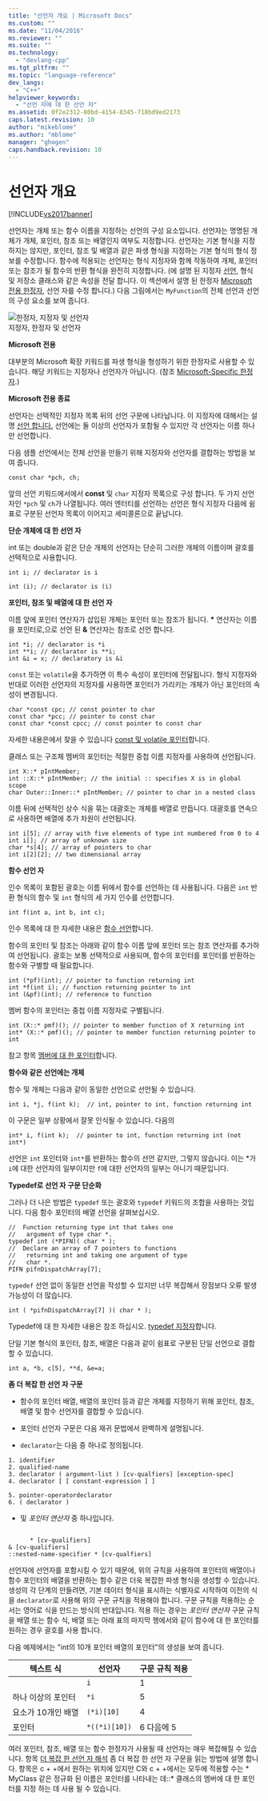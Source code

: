 ```yaml
---
title: "선언자 개요 | Microsoft Docs"
ms.custom: ""
ms.date: "11/04/2016"
ms.reviewer: ""
ms.suite: ""
ms.technology: 
  - "devlang-cpp"
ms.tgt_pltfrm: ""
ms.topic: "language-reference"
dev_langs: 
  - "C++"
helpviewer_keywords: 
  - "선언 자에 대 한 선언 자"
ms.assetid: 0f2e2312-80bd-4154-8345-718bd9ed2173
caps.latest.revision: 10
author: "mikeblome"
ms.author: "mblome"
manager: "ghogen"
caps.handback.revision: 10
---
```

# 선언자 개요
[!INCLUDE[vs2017banner](../assembler/inline/includes/vs2017banner.md)]

선언자는 개체 또는 함수 이름을 지정하는 선언의 구성 요소입니다. 선언자는 명명된 개체가 개체, 포인터, 참조 또는 배열인지 여부도 지정합니다.  선언자는 기본 형식을 지정하지는 않지만, 포인터, 참조 및 배열과 같은 파생 형식을 지정하는 기본 형식의 형식 정보를 수정합니다.  함수에 적용되는 선언자는 형식 지정자와 함께 작동하여 개체, 포인터 또는 참조가 될 함수의 반환 형식을 완전히 지정합니다. (에 설명 된 지정자 [선언](../misc/declarations.md), 형식 및 저장소 클래스와 같은 속성을 전달 합니다. 이 섹션에서 설명 된 한정자 [Microsoft 전용 한정자](../cpp/microsoft-specific-modifiers.md), 선언 자를 수정 합니다.) 다음 그림에서는 `MyFunction`의 전체 선언과 선언의 구성 요소를 보여 줍니다.  
  
 ![한정자, 지정자 및 선언자](../cpp/media/vc38qy1.png "vc38QY1")  
지정자, 한정자 및 선언자  
  
 **Microsoft 전용**  
  
 대부분의 Microsoft 확장 키워드를 파생 형식을 형성하기 위한 한정자로 사용할 수 있습니다. 해당 키워드는 지정자나 선언자가 아닙니다. (참조 [Microsoft-Specific 한정자](../cpp/microsoft-specific-modifiers.md).)  
  
 **Microsoft 전용 종료**  
  
 선언자는 선택적인 지정자 목록 뒤의 선언 구문에 나타납니다. 이 지정자에 대해서는 설명 [선언 합니다.](../misc/declarations.md) 선언에는 둘 이상의 선언자가 포함될 수 있지만 각 선언자는 이름 하나만 선언합니다.  
  
 다음 샘플 선언에서는 전체 선언을 만들기 위해 지정자와 선언자를 결합하는 방법을 보여 줍니다.  
  
```  
const char *pch, ch;  
```  
  
 앞의 선언 키워드에서에서 **const** 및 `char` 지정자 목록으로 구성 합니다. 두 가지 선언자인 `*pch` 및 `ch`가 나열됩니다.  여러 엔터티를 선언하는 선언은 형식 지정자 다음에 쉼표로 구분된 선언자 목록이 이어지고 세미콜론으로 끝납니다.  
  
 **단순 개체에 대 한 선언 자**  
  
 int 또는 double과 같은 단순 개체의 선언자는 단순히 그러한 개체의 이름이며 괄호를 선택적으로 사용합니다.  
  
 `int i; // declarator is i`  
  
 `int (i); // declarator is (i)`  
  
 **포인터, 참조 및 배열에 대 한 선언 자**  
  
 이름 앞에 포인터 연산자가 삽입된 개체는 포인터 또는 참조가 됩니다.   **\*** 연산자는 이름을 포인터로,으로 선언 된 **&** 연산자는 참조로 선언 합니다.  
  
```  
int *i; // declarator is *i  
int **i; // declarator is **i;  
int &i = x; // declaratory is &i  
```  
  
 `const` 또는 `volatile`을 추가하면 이 특수 속성이 포인터에 전달됩니다.  형식 지정자와 반대로 이러한 선언자의 지정자를 사용하면 포인터가 가리키는 개체가 아닌 포인터의 속성이 변경됩니다.  
  
```  
char *const cpc; // const pointer to char   
const char *pcc; // pointer to const char   
const char *const cpcc; // const pointer to const char  
```  
  
 자세한 내용은에서 찾을 수 있습니다 [const 및 volatile 포인터](../cpp/const-and-volatile-pointers.md)합니다.  
  
 클래스 또는 구조체 멤버의 포인터는 적절한 중첩 이름 지정자를 사용하여 선언됩니다.  
  
```  
int X::* pIntMember;   
int ::X::* pIntMember; // the initial :: specifies X is in global scope  
char Outer::Inner::* pIntMember; // pointer to char in a nested class  
```  
  
 이름 뒤에 선택적인 상수 식을 묶는 대괄호는 개체를 배열로 만듭니다.  대괄호를 연속으로 사용하면 배열에 추가 차원이 선언됩니다.  
  
```  
int i[5]; // array with five elements of type int numbered from 0 to 4  
int i[]; // array of unknown size  
char *s[4]; // array of pointers to char  
int i[2][2]; // two dimensional array  
```  
  
 **함수 선언 자**  
  
 인수 목록이 포함된 괄호는 이름 뒤에서 함수를 선언하는 데 사용됩니다.  다음은 `int` 반환 형식의 함수 및 `int` 형식의 세 가지 인수를 선언합니다.  
  
```  
int f(int a, int b, int c);  
```  
  
 인수 목록에 대 한 자세한 내용은 [함수 선언](http://msdn.microsoft.com/ko-kr/3f9b4e14-60d2-47c1-acd8-4fa8fc988be7)합니다.  
  
 함수의 포인터 및 참조는 아래와 같이 함수 이름 앞에 포인터 또는 참조 연산자를 추가하여 선언됩니다.  괄호는 보통 선택적으로 사용되며, 함수의 포인터를 포인터를 반환하는 함수와 구별할 때 필요합니다.  
  
```  
int (*pf)(int); // pointer to function returning int  
int *f(int i); // function returning pointer to int  
int (&pf)(int); // reference to function   
```  
  
 멤버 함수의 포인터는 중첩 이름 지정자로 구별됩니다.  
  
```  
int (X::* pmf)(); // pointer to member function of X returning int  
int* (X::* pmf)(); // pointer to member function returning pointer to int  
```  
  
 참고 항목 [멤버에 대 한 포인터](../cpp/pointers-to-members.md)합니다.  
  
 **함수와 같은 선언에는 개체**  
  
 함수 및 개체는 다음과 같이 동일한 선언으로 선언될 수 있습니다.  
  
```  
int i, *j, f(int k);  // int, pointer to int, function returning int  
```  
  
 이 구문은 일부 상황에서 잘못 인식될 수 있습니다.  다음의  
  
```  
int* i, f(int k);  // pointer to int, function returning int (not int*)  
```  
  
 선언은 `int` 포인터와 `int*`를 반환하는 함수의 선언 같지만, 그렇지 않습니다.  이는 *가 `i`에 대한 선언자의 일부이지만 `f`에 대한 선언자의 일부는 아니기 때문입니다.  
  
 **Typedef로 선언 자 구문 단순화**  
  
 그러나 더 나은 방법은 `typedef` 또는 괄호와 `typedef` 키워드의 조합을 사용하는 것입니다. 다음 함수 포인터의 배열 선언을 살펴보십시오.  
  
```  
//  Function returning type int that takes one   
//   argument of type char *.  
typedef int (*PIFN)( char * );  
//  Declare an array of 7 pointers to functions   
//   returning int and taking one argument of type   
//   char *.  
PIFN pifnDispatchArray[7];  
```  
  
 `typedef` 선언 없이 동일한 선언을 작성할 수 있지만 너무 복잡해서 장점보다 오류 발생 가능성이 더 많습니다.  
  
```  
int ( *pifnDispatchArray[7] )( char * );  
```  
  
 Typedef에 대 한 자세한 내용은 참조 하십시오. [typedef 지정자](http://msdn.microsoft.com/ko-kr/cc96cf26-ba93-4179-951e-695d1f5fdcf1)합니다.  
  
 단일 기본 형식의 포인터, 참조, 배열은 다음과 같이 쉼표로 구분된 단일 선언으로 결합할 수 있습니다.  
  
```  
int a, *b, c[5], **d, &e=a;  
```  
  
 **좀 더 복잡 한 선언 자 구문**  
  
-   함수의 포인터 배열, 배열의 포인터 등과 같은 개체를 지정하기 위해 포인터, 참조, 배열 및 함수 선언자를 결합할 수 있습니다.  
  
-   포인터 선언자 구문은 다음 재귀 문법에서 완벽하게 설명됩니다.  
  
-   `declarator`는 다음 중 하나로 정의됩니다.  
  
```  
1. identifier   
2. qualified-name   
3. declarator ( argument-list ) [cv-qualfiers] [exception-spec]  
4. declarator [ [ constant-expression ] ]   
  
5. pointer-operatordeclarator   
6. ( declarator )  
```  
  
-   및 *포인터 연산자* 중 하나입니다.  
  
```  
  
      * [cv-qualifiers]  
& [cv-qualifiers]  
::nested-name-specifier * [cv-qualfiers]  
```  
  
 선언자에 선언자를 포함시킬 수 있기 때문에, 위의 규칙을 사용하여 포인터의 배열이나 함수 포인터의 배열을 반환하는 함수 같은 더욱 복잡한 파생 형식을 생성할 수 있습니다.  생성의 각 단계의 만들려면, 기본 데이터 형식을 표시하는 식별자로 시작하여 이전의 식을 `declarator`로 사용해 위의 구문 규칙을 적용해야 합니다.  구문 규칙을 적용하는 순서는 영어로 식을 만드는 방식의 반대입니다.  적용 하는 경우는 *포인터 연산자* 구문 규칙을 배열 또는 함수 식, 배열 또는 아래 표의 마지막 행에서와 같이 함수에 대 한 포인터를 원하는 경우 괄호를 사용 합니다.  
  
 다음 예제에서는 "int의 10개 포인터 배열의 포인터"의 생성을 보여 줍니다.  
  
|텍스트 식|선언자|구문 규칙 적용|  
|-----------------------|----------------|-------------------------|  
||`i`|1|  
|하나 이상의 포인터|`*i`|5|  
|요소가 10개인 배열|`(*i)[10]`|4|  
|포인터|`*((*i)[10])`|6 다음에 5|  
  
 여러 포인터, 참조, 배열 또는 함수 한정자가 사용될 때 선언자는 매우 복잡해질 수 있습니다.  항목 [더 복잡 한 선언 자 해석](../c-language/interpreting-more-complex-declarators.md) 좀 더 복잡 한 선언 자 구문을 읽는 방법에 설명 합니다.  항목은 c + +에서 원하는 위치에 있지만 C와 c + +에서는 모두에 적용할 수는 * MyClass 같은 정규화 된 이름은 포인터를 나타내는 데::\* 클래스의 멤버에 대 한 포인터를 지정 하는 데 사용 될 수 있습니다.